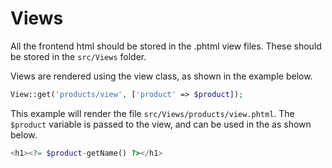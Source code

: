 # Views
All the frontend html should be stored in the .phtml view files. These should be
stored in the `src/Views` folder.

Views are rendered using the view class, as shown in the example below.

```php
View::get('products/view', ['product' => $product]);
```

This example will render the file `src/Views/products/view.phtml`. The `$product`
variable is passed to the view, and can be used in the as shown below.

```php
<h1><?= $product-getName() ?></h1>
```